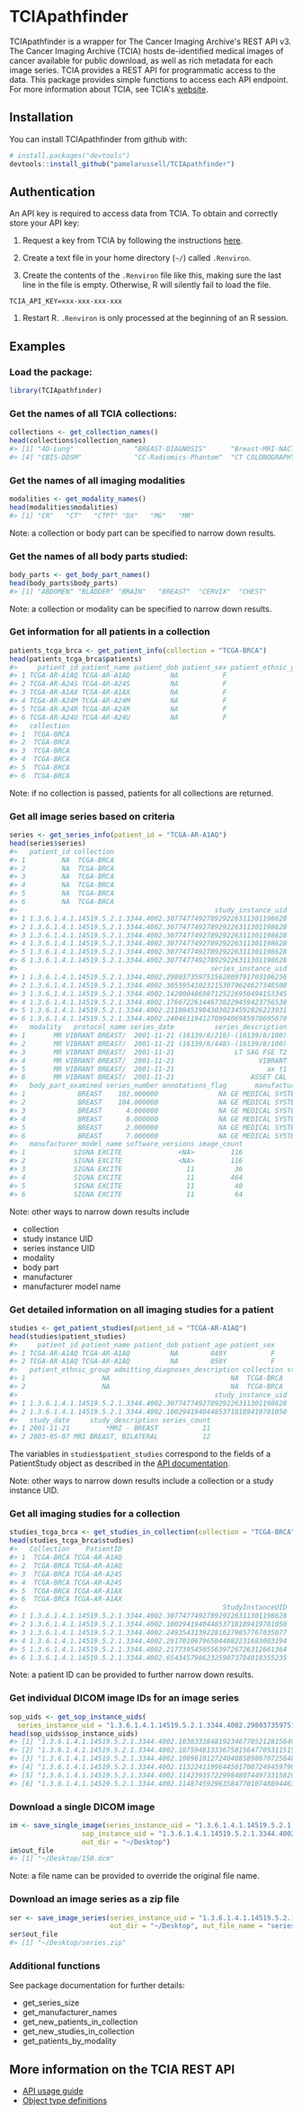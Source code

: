 
TCIApathfinder
==============

TCIApathfinder is a wrapper for The Cancer Imaging Archive's REST API v3. The Cancer Imaging Archive (TCIA) hosts de-identified medical images of cancer available for public download, as well as rich metadata for each image series. TCIA provides a REST API for programmatic access to the data. This package provides simple functions to access each API endpoint. For more information about TCIA, see TCIA's [website](http://www.cancerimagingarchive.net/).

Installation
------------

You can install TCIApathfinder from github with:

``` r
# install.packages("devtools")
devtools::install_github("pamelarussell/TCIApathfinder")
```

Authentication
--------------

An API key is required to access data from TCIA. To obtain and correctly store your API key:

1.  Request a key from TCIA by following the instructions [here](https://wiki.cancerimagingarchive.net/display/Public/TCIA+Programmatic+Interface+%28REST+API%29+Usage+Guide).

2.  Create a text file in your home directory (`~/`) called `.Renviron`.

3.  Create the contents of the `.Renviron` file like this, making sure the last line in the file is empty. Otherwise, R will silently fail to load the file.

<!-- -->

    TCIA_API_KEY=xxx-xxx-xxx-xxx

1.  Restart R. `.Renviron` is only processed at the beginning of an R session.

Examples
--------

### Load the package:

``` r
library(TCIApathfinder)
```

### Get the names of all TCIA collections:

``` r
collections <- get_collection_names()
head(collections$collection_names)
#> [1] "4D-Lung"               "BREAST-DIAGNOSIS"      "Breast-MRI-NACT-Pilot"
#> [4] "CBIS-DDSM"             "CC-Radiomics-Phantom"  "CT COLONOGRAPHY"
```

### Get the names of all imaging modalities

``` r
modalities <- get_modality_names()
head(modalities$modalities)
#> [1] "CR"   "CT"   "CTPT" "DX"   "MG"   "MR"
```

Note: a collection or body part can be specified to narrow down results.

### Get the names of all body parts studied:

``` r
body_parts <- get_body_part_names()
head(body_parts$body_parts)
#> [1] "ABDOMEN" "BLADDER" "BRAIN"   "BREAST"  "CERVIX"  "CHEST"
```

Note: a collection or modality can be specified to narrow down results.

### Get information for all patients in a collection

``` r
patients_tcga_brca <- get_patient_info(collection = "TCGA-BRCA")
head(patients_tcga_brca$patients)
#>     patient_id patient_name patient_dob patient_sex patient_ethnic_group
#> 1 TCGA-AR-A1AQ TCGA-AR-A1AQ          NA           F                   NA
#> 2 TCGA-AR-A24S TCGA-AR-A24S          NA           F                   NA
#> 3 TCGA-AR-A1AX TCGA-AR-A1AX          NA           F                   NA
#> 4 TCGA-AR-A24M TCGA-AR-A24M          NA           F                   NA
#> 5 TCGA-AR-A24R TCGA-AR-A24R          NA           F                   NA
#> 6 TCGA-AR-A24U TCGA-AR-A24U          NA           F                   NA
#>   collection
#> 1  TCGA-BRCA
#> 2  TCGA-BRCA
#> 3  TCGA-BRCA
#> 4  TCGA-BRCA
#> 5  TCGA-BRCA
#> 6  TCGA-BRCA
```

Note: if no collection is passed, patients for all collections are returned.

### Get all image series based on criteria

``` r
series <- get_series_info(patient_id = "TCGA-AR-A1AQ")
head(series$series)
#>   patient_id collection
#> 1         NA  TCGA-BRCA
#> 2         NA  TCGA-BRCA
#> 3         NA  TCGA-BRCA
#> 4         NA  TCGA-BRCA
#> 5         NA  TCGA-BRCA
#> 6         NA  TCGA-BRCA
#>                                                 study_instance_uid
#> 1 1.3.6.1.4.1.14519.5.2.1.3344.4002.307747749278929226311301198628
#> 2 1.3.6.1.4.1.14519.5.2.1.3344.4002.307747749278929226311301198628
#> 3 1.3.6.1.4.1.14519.5.2.1.3344.4002.307747749278929226311301198628
#> 4 1.3.6.1.4.1.14519.5.2.1.3344.4002.307747749278929226311301198628
#> 5 1.3.6.1.4.1.14519.5.2.1.3344.4002.307747749278929226311301198628
#> 6 1.3.6.1.4.1.14519.5.2.1.3344.4002.307747749278929226311301198628
#>                                                series_instance_uid
#> 1 1.3.6.1.4.1.14519.5.2.1.3344.4002.298037359751562809791703106256
#> 2 1.3.6.1.4.1.14519.5.2.1.3344.4002.305595410232153079624627348508
#> 3 1.3.6.1.4.1.14519.5.2.1.3344.4002.142000486987125226950494153345
#> 4 1.3.6.1.4.1.14519.5.2.1.3344.4002.176672261446738229459423756538
#> 5 1.3.6.1.4.1.14519.5.2.1.3344.4002.211084519843030234592826223931
#> 6 1.3.6.1.4.1.14519.5.2.1.3344.4002.240461194127099406985978695670
#>   modality   protocol_name series_date          series_description
#> 1       MR VIBRANT BREAST/  2001-11-21 (16139/8/216)-(16139/8/100)
#> 2       MR VIBRANT BREAST/  2001-11-21 (16139/8/448)-(16139/8/100)
#> 3       MR VIBRANT BREAST/  2001-11-21               LT SAG FSE T2
#> 4       MR VIBRANT BREAST/  2001-11-21                     VIBRANT
#> 5       MR VIBRANT BREAST/  2001-11-21                       ax t1
#> 6       MR VIBRANT BREAST/  2001-11-21                   ASSET CAL
#>   body_part_examined series_number annotations_flag       manufacturer
#> 1             BREAST    102.000000               NA GE MEDICAL SYSTEMS
#> 2             BREAST    104.000000               NA GE MEDICAL SYSTEMS
#> 3             BREAST      4.000000               NA GE MEDICAL SYSTEMS
#> 4             BREAST      8.000000               NA GE MEDICAL SYSTEMS
#> 5             BREAST      2.000000               NA GE MEDICAL SYSTEMS
#> 6             BREAST      7.000000               NA GE MEDICAL SYSTEMS
#>   manufacturer_model_name software_versions image_count
#> 1            SIGNA EXCITE              <NA>         116
#> 2            SIGNA EXCITE              <NA>         116
#> 3            SIGNA EXCITE                11          36
#> 4            SIGNA EXCITE                11         464
#> 5            SIGNA EXCITE                11          40
#> 6            SIGNA EXCITE                11          64
```

Note: other ways to narrow down results include

-   collection
-   study instance UID
-   series instance UID
-   modality
-   body part
-   manufacturer
-   manufacturer model name

### Get detailed information on all imaging studies for a patient

``` r
studies <- get_patient_studies(patient_id = "TCGA-AR-A1AQ")
head(studies$patient_studies)
#>     patient_id patient_name patient_dob patient_age patient_sex
#> 1 TCGA-AR-A1AQ TCGA-AR-A1AQ          NA        049Y           F
#> 2 TCGA-AR-A1AQ TCGA-AR-A1AQ          NA        050Y           F
#>   patient_ethnic_group admitting_diagnoses_description collection study_id
#> 1                   NA                              NA  TCGA-BRCA       NA
#> 2                   NA                              NA  TCGA-BRCA       NA
#>                                                 study_instance_uid
#> 1 1.3.6.1.4.1.14519.5.2.1.3344.4002.307747749278929226311301198628
#> 2 1.3.6.1.4.1.14519.5.2.1.3344.4002.100294194044853718189419781050
#>   study_date     study_description series_count
#> 1 2001-11-21         *MRI - BREAST           11
#> 2 2003-05-07 MRI BREAST, BILATERAL           12
```

The variables in `studies$patient_studies` correspond to the fields of a PatientStudy object as described in the [API documentation](https://wiki.cancerimagingarchive.net/display/Public/TCIA+API+Return+Values).

Note: other ways to narrow down results include a collection or a study instance UID.

### Get all imaging studies for a collection

``` r
studies_tcga_brca <- get_studies_in_collection(collection = "TCGA-BRCA")
head(studies_tcga_brca$studies)
#>   Collection    PatientID
#> 1  TCGA-BRCA TCGA-AR-A1AQ
#> 2  TCGA-BRCA TCGA-AR-A1AQ
#> 3  TCGA-BRCA TCGA-AR-A24S
#> 4  TCGA-BRCA TCGA-AR-A24S
#> 5  TCGA-BRCA TCGA-AR-A1AX
#> 6  TCGA-BRCA TCGA-AR-A1AX
#>                                                   StudyInstanceUID
#> 1 1.3.6.1.4.1.14519.5.2.1.3344.4002.307747749278929226311301198628
#> 2 1.3.6.1.4.1.14519.5.2.1.3344.4002.100294194044853718189419781050
#> 3 1.3.6.1.4.1.14519.5.2.1.3344.4002.249354313922816279857767035077
#> 4 1.3.6.1.4.1.14519.5.2.1.3344.4002.291701067965044082231683003194
#> 5 1.3.6.1.4.1.14519.5.2.1.3344.4002.217739545055639726726312661364
#> 6 1.3.6.1.4.1.14519.5.2.1.3344.4002.654345798623259073784018355235
```

Note: a patient ID can be provided to further narrow down results.

### Get individual DICOM image IDs for an image series

``` r
sop_uids <- get_sop_instance_uids(
  series_instance_uid = "1.3.6.1.4.1.14519.5.2.1.3344.4002.298037359751562809791703106256")
head(sop_uids$sop_instance_uids)
#> [1] "1.3.6.1.4.1.14519.5.2.1.3344.4002.103833384819234677052128156490"
#> [2] "1.3.6.1.4.1.14519.5.2.1.3344.4002.107594813336758156477053115154"
#> [3] "1.3.6.1.4.1.14519.5.2.1.3344.4002.108961012724040858986707256483"
#> [4] "1.3.6.1.4.1.14519.5.2.1.3344.4002.113224119964450170072494597907"
#> [5] "1.3.6.1.4.1.14519.5.2.1.3344.4002.114239357229984807449733158209"
#> [6] "1.3.6.1.4.1.14519.5.2.1.3344.4002.114874592963584770107488944633"
```

### Download a single DICOM image

``` r
im <- save_single_image(series_instance_uid = "1.3.6.1.4.1.14519.5.2.1.3344.4002.298037359751562809791703106256",
                  sop_instance_uid = "1.3.6.1.4.1.14519.5.2.1.3344.4002.113224119964450170072494597907",
                  out_dir = "~/Desktop")
im$out_file
#> [1] "~/Desktop/150.dcm"
```

Note: a file name can be provided to override the original file name.

### Download an image series as a zip file

``` r
ser <- save_image_series(series_instance_uid = "1.3.6.1.4.1.14519.5.2.1.3344.4002.298037359751562809791703106256",
                         out_dir = "~/Desktop", out_file_name = "series.zip")
ser$out_file
#> [1] "~/Desktop/series.zip"
```

### Additional functions

See package documentation for further details:

-   get\_series\_size
-   get\_manufacturer\_names
-   get\_new\_patients\_in\_collection
-   get\_new\_studies\_in\_collection
-   get\_patients\_by\_modality

More information on the TCIA REST API
-------------------------------------

-   [API usage guide](https://wiki.cancerimagingarchive.net/display/Public/TCIA+Programmatic+Interface+%28REST+API%29+Usage+Guide)
-   [Object type definitions](https://wiki.cancerimagingarchive.net/display/Public/TCIA+API+Return+Values)
